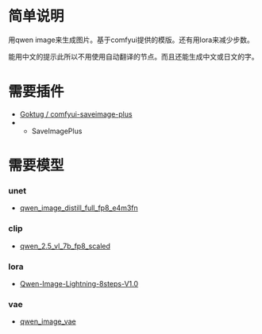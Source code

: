 # 简单说明

用qwen image来生成图片。基于comfyui提供的模版。还有用lora来减少步数。

能用中文的提示此所以不用使用自动翻译的节点。而且还能生成中文或日文的字。

# 需要插件

- [Goktug / comfyui-saveimage-plus](https://github.com/Goktug/comfyui-saveimage-plus)
- - SaveImagePlus

# 需要模型

### unet
- [qwen_image_distill_full_fp8_e4m3fn](https://huggingface.co/Comfy-Org/Qwen-Image_ComfyUI/blob/main/non_official/diffusion_models/qwen_image_distill_full_fp8_e4m3fn.safetensors)

### clip
- [qwen_2.5_vl_7b_fp8_scaled](https://huggingface.co/Comfy-Org/Qwen-Image_ComfyUI/blob/main/split_files/text_encoders/qwen_2.5_vl_7b_fp8_scaled.safetensors)

### lora
- [Qwen-Image-Lightning-8steps-V1.0](https://huggingface.co/lightx2v/Qwen-Image-Lightning/blob/main/Qwen-Image-Lightning-8steps-V1.0.safetensors)

### vae
- [qwen_image_vae](https://huggingface.co/Comfy-Org/Qwen-Image_ComfyUI/blob/main/split_files/vae/qwen_image_vae.safetensors)
